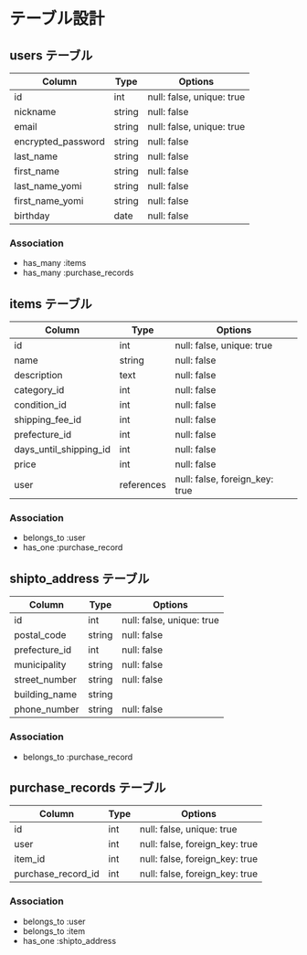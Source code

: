 # テーブル設計

## users テーブル

| Column             | Type   | Options     |
| ------------------ | ------ | ----------- |
| id                 | int    | null: false, unique: true |
| nickname           | string | null: false |
| email              | string | null: false, unique: true |
| encrypted_password | string | null: false |
| last_name          | string | null: false |
| first_name         | string | null: false |
| last_name_yomi     | string | null: false |
| first_name_yomi    | string | null: false |
| birthday           | date   | null: false |

### Association

- has_many :items
- has_many :purchase_records

## items テーブル

| Column                 | Type       | Options     |
| -----------------------| ---------- | ----------- |
| id                     | int        | null: false, unique: true |
| name                   | string     | null: false |
| description            | text       | null: false |
| category_id            | int        | null: false |
| condition_id           | int        | null: false |
| shipping_fee_id        | int        | null: false |
| prefecture_id          | int        | null: false |
| days_until_shipping_id | int        | null: false |
| price                  | int        | null: false |
| user                   | references | null: false, foreign_key: true |

### Association

- belongs_to :user
- has_one :purchase_record

## shipto_address テーブル

| Column        | Type       | Options     |
| --------------| ---------- | ----------- |
| id            | int        | null: false, unique: true |
| postal_code   | string     | null: false |
| prefecture_id | int        | null: false |
| municipality  | string     | null: false |
| street_number | string     | null: false |
| building_name | string     |
| phone_number  | string     | null: false |

### Association

- belongs_to :purchase_record

## purchase_records テーブル

| Column                 | Type    | Options                   |
| -----------------------| --------| ------------------------- |
| id                     | int     | null: false, unique: true |
| user                   | int     | null: false, foreign_key: true |
| item_id                | int     | null: false, foreign_key: true |
| purchase_record_id     | int     | null: false, foreign_key: true |

### Association

- belongs_to :user
- belongs_to :item
- has_one :shipto_address